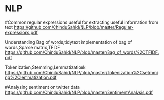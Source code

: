 # NLP

#Common regular expressions useful for extracting useful information from text
https://github.com/ChinduSahid/NLP/blob/master/Regular-expressions.pdf


Understanding Bag of words,tidytext implementation of bag of words,Sparse matrix,TFIDF
https://github.com/ChinduSahid/NLP/blob/master/Bag_of_words%2CTFIDF.pdf

Tokenization,Stemming,Lemmatizationk
https://github.com/ChinduSahid/NLP/blob/master/Tokenization%2Csetmming%2Clemmatization.pdf


#Analysing sentiment on twitter data 
https://github.com/ChinduSahid/NLP/blob/master/SentimentAnalysis.pdf
